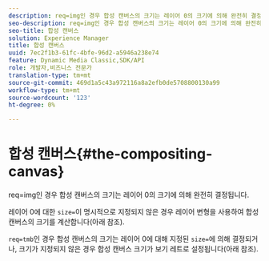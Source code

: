 ```yaml
---
description: req=img인 경우 합성 캔버스의 크기는 레이어 0의 크기에 의해 완전히 결정됩니다.
seo-description: req=img인 경우 합성 캔버스의 크기는 레이어 0의 크기에 의해 완전히 결정됩니다.
seo-title: 합성 캔버스
solution: Experience Manager
title: 합성 캔버스
uuid: 7ec2f1b3-61fc-4bfe-96d2-a5946a238e74
feature: Dynamic Media Classic,SDK/API
role: 개발자,비즈니스 전문가
translation-type: tm+mt
source-git-commit: 469d1a5c43a972116a8a2efb0de5708800130a99
workflow-type: tm+mt
source-wordcount: '123'
ht-degree: 0%

---
```



# 합성 캔버스{#the-compositing-canvas}

req=img인 경우 합성 캔버스의 크기는 레이어 0의 크기에 의해 완전히 결정됩니다.

레이어 0에 대한 `size=`이 명시적으로 지정되지 않은 경우 레이어 변형을 사용하여 합성 캔버스의 크기를 계산합니다(아래 참조).

`req=tmb`인 경우 합성 캔버스의 크기는 레이어 0에 대해 지정된 `size=`에 의해 결정되거나, 크기가 지정되지 않은 경우 합성 캔버스 크기가 보기 레트로 설정됩니다(아래 참조).
